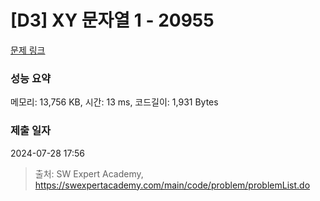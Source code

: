 # [D3] XY 문자열 1 - 20955 

[문제 링크](https://swexpertacademy.com/main/code/problem/problemDetail.do?contestProbId=AY_gm8_6NjcDFAVF) 

### 성능 요약

메모리: 13,756 KB, 시간: 13 ms, 코드길이: 1,931 Bytes

### 제출 일자

2024-07-28 17:56



> 출처: SW Expert Academy, https://swexpertacademy.com/main/code/problem/problemList.do